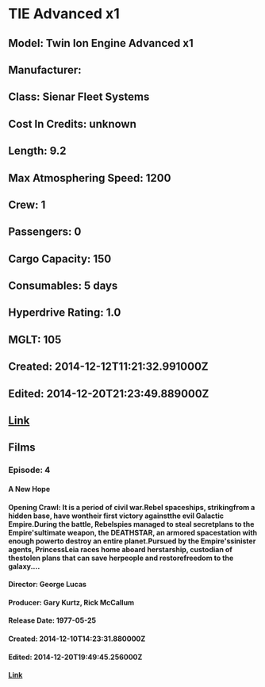 # TIE Advanced x1
## Model: Twin Ion Engine Advanced x1
## Manufacturer: 
## Class: Sienar Fleet Systems
## Cost In Credits: unknown
## Length: 9.2
## Max Atmosphering Speed: 1200
## Crew: 1
## Passengers: 0
## Cargo Capacity: 150
## Consumables: 5 days
## Hyperdrive Rating: 1.0
## MGLT: 105
## Created: 2014-12-12T11:21:32.991000Z
## Edited: 2014-12-20T21:23:49.889000Z
## [Link](https://swapi.dev/api/starships/13/)
## Films
### Episode: 4
#### A New Hope
#### Opening Crawl: It is a period of civil war.Rebel spaceships, strikingfrom a hidden base, have wontheir first victory againstthe evil Galactic Empire.During the battle, Rebelspies managed to steal secretplans to the Empire'sultimate weapon, the DEATHSTAR, an armored spacestation with enough powerto destroy an entire planet.Pursued by the Empire'ssinister agents, PrincessLeia races home aboard herstarship, custodian of thestolen plans that can save herpeople and restorefreedom to the galaxy....
#### Director: George Lucas
#### Producer: Gary Kurtz, Rick McCallum
#### Release Date: 1977-05-25
#### Created: 2014-12-10T14:23:31.880000Z
#### Edited: 2014-12-20T19:49:45.256000Z
#### [Link](https://swapi.dev/api/films/1/)